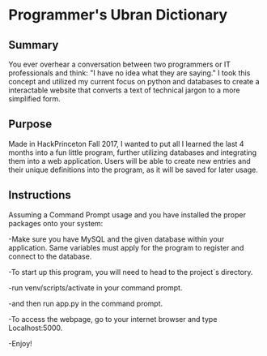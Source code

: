 # Programmer's Ubran Dictionary

## Summary
You ever overhear a conversation between two programmers or IT professionals and think: "I have no idea what they are saying." I took this concept and utilized my current focus on python and databases to create a interactable website that converts a text of technical jargon to a more simplified form.

## Purpose
Made in HackPrinceton Fall 2017, I wanted to put all I learned the last 4 months into a fun little program, further utilizing databases and integrating them into a web application. Users will be able to create new entries and their unique definitions into the program, as it will be saved for later usage. 

## Instructions
Assuming a Command Prompt usage and you have installed the proper packages onto your system:

-Make sure you have MySQL and the given database within your application. Same variables must apply for the program to register and connect to the database.

-To start up this program, you will need to head to the project`s directory.

-run venv/scripts/activate in your command prompt.

-and then run app.py in the command prompt. 

-To access the webpage, go to your internet browser and type Localhost:5000.

-Enjoy!




